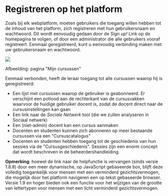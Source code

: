 # Registreren op het platform

Zoals bij elk webplatform, moeten gebruikers die toegang willen hebben tot de inhoud van het platform, zich registreren met hun gebruikersnaam en wachtwoord. Dit wordt eenvoudig gedaan door de _Sign up!_ Link op de homepagina te volgen, of door een administrator die alle gebruikers vooraf registreert. Eenmaal geregistreerd, kunt u eenvoudig verbinding maken met uw gebruikersnaam en wachtwoord.

![](../.gitbook/assets/image2%20%2811%29.png)

Afbeelding: pagina "Mijn cursussen"

Eenmaal verbonden, heeft de leraar toegang tot alle cursussen waarop hij is geregistreerd:

* Een lijst met cursussen waarop de gebruiker is geabonneerd. Er verschijnt een potlood aan de rechterkant van de cursusvakken waarvoor de huidige gebruiker docent is, zodat de docent direct naar de cursusinstellingen kan gaan
* Een link naar de _Sociale Netwerk_ tool \(die we zullen analyseren in Sociaal netwerk\)
* Een \(niet-admin\) docent kan een cursus aanmaken
* Docenten en studenten kunnen zich abonneren op meer bestaande cursussen via een "Cursuscatalogus"
* Docenten en studenten hebben toegang tot de geschiedenis van hun sessies via de "Cursusgeschiedenis". Sessies zijn een enorm concept dat wordt beschreven in de beheerdershandleiding.

**Opmerking**: hoewel de link naar de helpfunctie is vervangen \(sinds versie 1.8.8\) door een meer dynamische, op JavaScript gebaseerde box, blijft deze volledig toegankelijk voor mensen met een verminderd gezichtsvermogen, die mogelijk door het platform navigeren een op tekst gebaseerde browser. Versie 1.9 en hoger bieden ook een functie voor het wijzigen van de grootte van lettertypen voor mensen met een licht verminderd gezichtsvermogen.

